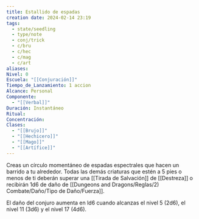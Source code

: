 ```yaml
---
title: Estallido de espadas
creation date: 2024-02-14 23:19
tags:
  - state/seedling
  - type/note
  - conj/trick
  - c/bru
  - c/hec
  - c/mag
  - c/art
aliases: 
Nivel: 0
Escuela: "[[Conjuración]]"
Tiempo_de_Lanzamiento: 1 accion
Alcance: Personal
Componente:
  - "[[Verbal]]"
Duración: Instantáneo
Ritual: 
Concentración: 
Clases:
  - "[[Brujo]]"
  - "[[Hechicero]]"
  - "[[Mago]]"
  - "[[Artífice]]"
---
```

Creas un círculo momentáneo de espadas espectrales que hacen un barrido a tu alrededor. Todas las demás criaturas que estén a 5 pies o menos de ti deberán superar una [[Tirada de Salvación]] de
[[Destreza]] o recibirán 1d6 de daño de [[Dungeons and Dragons/Reglas/2) Combate/Daño/Tipo de Daño/Fuerza]].

El daño del conjuro aumenta en ld6 cuando alcanzas el nivel 5 (2d6), el nivel 11 (3d6) y el nivel 17 (4d6).
